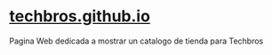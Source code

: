 # [techbros.github.io](https://juniorjfb.github.io/techbros.github.io/)
 Pagina Web dedicada a mostrar un catalogo de tienda para Techbros
